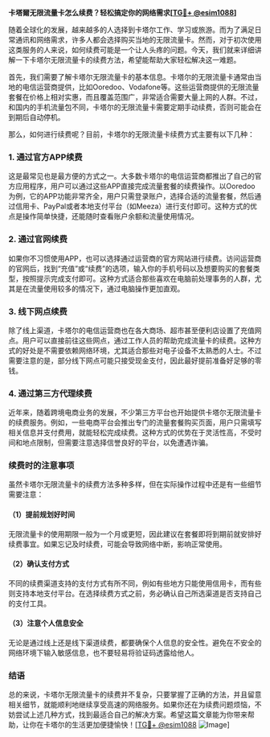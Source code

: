 **卡塔爾无限流量卡怎么续费？轻松搞定你的网络需求[[TG💪+ @esim1088](https://t.me/s/esim1088)]**

随着全球化的发展，越来越多的人选择到卡塔尔工作、学习或旅游。而为了满足日常通讯和网络需求，许多人都会选择购买当地的无限流量卡。然而，对于初次使用这类服务的人来说，如何续费可能是一个让人头疼的问题。今天，我们就来详细讲解一下卡塔尔无限流量卡的续费方法，希望能帮助大家轻松解决这一难题。

首先，我们需要了解卡塔尔无限流量卡的基本信息。卡塔尔的无限流量卡通常由当地的电信运营商提供，比如Ooredoo、Vodafone等。这些运营商提供的无限流量套餐在价格上相对实惠，而且覆盖范围广，非常适合需要大量上网的人群。不过，和国内的手机流量包不同，卡塔尔的无限流量卡需要定期手动续费，否则可能会在到期后自动停机。

那么，如何进行续费呢？目前，卡塔尔的无限流量卡续费方式主要有以下几种：

### 1. **通过官方APP续费**
这是最常见也是最方便的方式之一。大多数卡塔尔的电信运营商都推出了自己的官方应用程序，用户可以通过这些APP直接完成流量套餐的续费操作。以Ooredoo为例，它的APP功能非常齐全，用户只需登录账户，选择合适的流量套餐，然后通过信用卡、PayPal或者本地支付平台（如Meeza）进行支付即可。这种方式的优点是操作简单快捷，还能随时查看账户余额和流量使用情况。

### 2. **通过官网续费**
如果你不习惯使用APP，也可以选择通过运营商的官方网站进行续费。访问运营商的官网后，找到“充值”或“续费”的选项，输入你的手机号码以及想要购买的套餐类型，按照提示完成支付即可。这种方式适合那些喜欢在电脑前处理事务的人群，尤其是在流量使用较多的情况下，通过电脑操作更加直观。

### 3. **线下网点续费**
除了线上渠道，卡塔尔的电信运营商也在各大商场、超市甚至便利店设置了充值网点。用户可以直接前往这些网点，通过工作人员的帮助完成流量卡的续费。这种方式的好处是不需要依赖网络环境，尤其适合那些对电子设备不太熟悉的人士。不过需要注意的是，部分线下网点可能只接受现金支付，因此最好提前准备好足够的零钱。

### 4. **通过第三方代理续费**
近年来，随着跨境电商业务的发展，不少第三方平台也开始提供卡塔尔无限流量卡的续费服务。例如，一些电商平台会推出专门的流量套餐购买页面，用户只需填写相关信息并支付费用，就能轻松完成续费。这种方式的优势在于灵活性高，不受时间和地点限制，但需要注意选择信誉良好的平台，以免遭遇诈骗。

### 续费时的注意事项

虽然卡塔尔无限流量卡的续费方法多种多样，但在实际操作过程中还是有一些细节需要注意：

#### （1）**提前规划好时间**
无限流量卡的使用期限一般为一个月或更短，因此建议在套餐即将到期前就安排好续费事宜。如果忘记及时续费，可能会导致网络中断，影响正常使用。

#### （2）**确认支付方式**
不同的续费渠道支持的支付方式有所不同，例如有些地方只能使用信用卡，而有些则支持本地支付平台。在选择续费方式之前，务必确认自己所选渠道是否支持自己的支付工具。

#### （3）**注意个人信息安全**
无论是通过线上还是线下渠道续费，都要确保个人信息的安全性。避免在不安全的网络环境下输入敏感信息，也不要轻易将验证码透露给他人。

### 结语

总的来说，卡塔尔无限流量卡的续费并不复杂，只要掌握了正确的方法，并且留意相关细节，就能顺利地继续享受高速的网络服务。如果你还在为续费问题烦恼，不妨尝试上述几种方式，找到最适合自己的解决方案。希望这篇文章能为你带来帮助，让你在卡塔尔的生活更加便捷愉快！[[TG💪+ @esim1088](https://t.me/s/esim1088) ![Image](https://i.postimg.cc/4NQfJmqS/Snipaste-2025-05-13-00-14-12.png)]